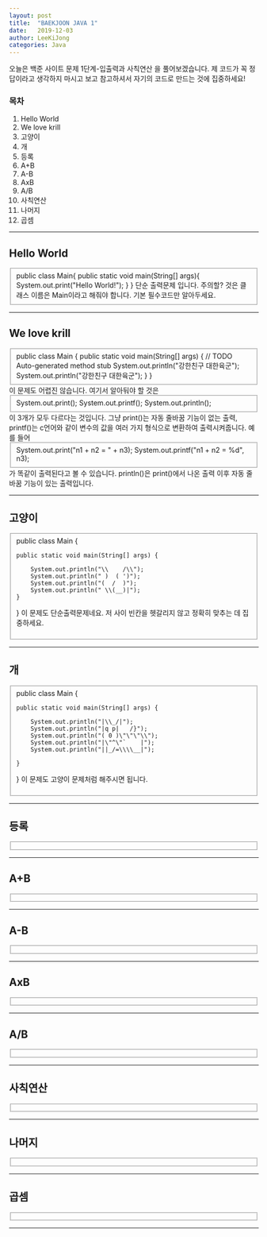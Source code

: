 ```yaml
---
layout: post
title:  "BAEKJOON JAVA 1"
date:   2019-12-03
author: LeeKiJong
categories: Java
---
```


오늘은 백준 사이트 문제 1단계-입출력과 사칙연산 을 풀어보겠습니다. 제 코드가 꼭 정답이라고 생각하지 마시고 보고 참고하셔서 자기의 코드로 만드는 것에 집중하세요!

<h3>목차</h3>
<ol>
  <li>Hello World</li>
  <li>We love krill</li>
  <li>고양이</li>
  <li>개</li>
  <li>등록</li>
  <li>A+B</li>
  <li>A-B</li>
  <li>AxB</li>
  <li>A/B</li>
  <li>사칙연산</li>
  <li>나머지</li>
  <li>곱셈</li>
</ol>

<hr>

<h2>Hello World</h2>
<fieldset>
public class Main{
    public static void main(String[] args){
        System.out.print("Hello World!");
    }
}
단순 출력문제 입니다. 주의할? 것은 클래스 이름은 Main이라고 해줘야 합니다. 기본 필수코드만 알아두세요.
</fieldset>
<hr>
<h2>We love krill</h2>
<fieldset>
public class Main {
	public static void main(String[] args) {
		// TODO Auto-generated method stub
		System.out.println("강한친구 대한육군");
		System.out.println("강한친구 대한육군");
	}
}
</fieldset>
이 문제도 어렵진 않습니다. 여기서 알아둬야 할 것은  
<fieldset>
System.out.print();  System.out.printf();  System.out.println();
</fieldset>
이 3개가 모두 다르다는 것입니다.  
그냥 print()는 자동 줄바꿈 기능이 없는 출력, printf()는 c언어와 같이 변수의 값을 여러 가지 형식으로 변환하여 출력시켜줍니다. 예를 들어  
<fieldset>
System.out.print("n1 + n2 = " + n3);  
System.out.printf("n1 + n2 = %d", n3);
</fieldset>
가 똑같이 출력된다고 볼 수 있습니다.  
println()은 print()에서 나온 출력 이후 자동 줄바꿈 기능이 있는 출력입니다.

<hr>
<h2>고양이</h2>
<fieldset>
public class Main {

	public static void main(String[] args) {
		
		System.out.println("\\    /\\");
		System.out.println(" )  ( ')");
		System.out.println("(  /  )");
		System.out.println(" \\(__)|");
	}

}
이 문제도 단순출력문제네요. 저 사이 빈칸을 헷갈리지 않고 정확히 맞추는 데 집중하세요.
</fieldset>
<hr>
<h2>개</h2>
<fieldset>
public class Main {

	public static void main(String[] args) {
		
		System.out.println("|\\_/|");
		System.out.println("|q p|   /}");
		System.out.println("( 0 )\"\"\"\\");
		System.out.println("|\"^\"`    |");
		System.out.println("||_/=\\\\__|");
		
	}

}
이 문제도 고양이 문제처럼 해주시면 됩니다.
</fieldset>
<hr>
<h2>등록</h2>
<fieldset>
  
</fieldset>
<hr>
<h2>A+B</h2>
<fieldset>
  
</fieldset>
<hr>
<h2>A-B</h2>
<fieldset>
  
</fieldset>
<hr>
<h2>AxB</h2>
<fieldset>
  
</fieldset>
<hr>
<h2>A/B</h2>
<fieldset>
  
</fieldset>
<hr>
<h2>사칙연산</h2>
<fieldset>
  
</fieldset>
<hr>
<h2>나머지</h2>
<fieldset>
  
</fieldset>
<hr>
<h2>곱셈</h2>
<fieldset>
  
</fieldset>
<hr>
